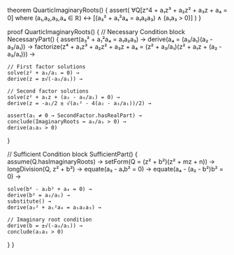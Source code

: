 theorem QuarticImaginaryRoots() {
  assert(
    ∀Q[z^4 + a₁z³ + a₂z² + a₃z + a₄ = 0] where (a₁,a₂,a₃,a₄ ∈ ℝ) ↔
    [(a₃² + a₁²a₄ = a₁a₂a₃) ∧ (a₁a₃ > 0)]
  )
}

proof QuarticImaginaryRoots() {
  // Necessary Condition
  block NecessaryPart() {
    assert(a₃² + a₁²a₄ = a₁a₂a₃) →
    derive(a₄ = (a₃/a₁)(a₂ - a₃/a₁)) →
    factorize(z⁴ + a₁z³ + a₂z² + a₃z + a₄ = (z² + a₃/a₁)(z² + a₁z + (a₂ - a₃/a₁))) →
    
    // First factor solutions
    solve(z² + a₃/a₁ = 0) →
    derive(z = ±√(-a₃/a₁)) →
    
    // Second factor solutions
    solve(z² + a₁z + (a₂ - a₃/a₁) = 0) →
    derive(z = -a₁/2 ± √(a₁² - 4(a₂ - a₃/a₁))/2) →
    
    assert(a₁ ≠ 0 → SecondFactor.hasRealPart) →
    conclude(ImaginaryRoots ↔ a₃/a₁ > 0) →
    derive(a₁a₃ > 0)
  }

  // Sufficient Condition
  block SufficientPart() {
    assume(Q.hasImaginaryRoots) →
    setForm(Q = (z² + b²)(z² + mz + n)) →
    longDivision(Q, z² + b²) →
    equate(a₃ - a₁b² = 0) →
    equate(a₄ - (a₂ - b²)b² = 0) →
    
    solve(b⁴ - a₂b² + a₄ = 0) →
    derive(b² = a₃/a₁) →
    substitute() →
    derive(a₃² + a₁²a₄ = a₁a₂a₃) →
    
    // Imaginary root condition
    derive(b = ±√(-a₃/a₁)) →
    conclude(a₁a₃ > 0)
  }
}